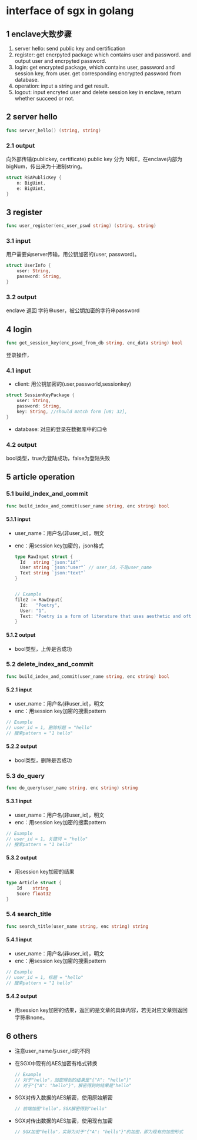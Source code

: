# interface of sgx in golang


## 1 enclave大致步骤

1. server hello: send public key and certification
2. register: get encrpyted package which contains user and password. and output user and encrpyted password.
3. login: get encrypted package, which contains user, password and session key, from user. get corresponding encrypted password from database.
4. operation: input a string and get result.
5. logout: input encryted user and delete session key in enclave, return whether succeed or not.



## 2 server hello

```go
func server_hello() (string, string)
```

### 2.1 output

向外部传输(publickey, certificate)
public key 分为 N和E，在enclave内部为bigNum，传出来为十进制string。

```rust
struct RSAPublicKey {
    n: BigUint,
    e: BigUint,
}
```

## 3 register

```go
func user_register(enc_user_pswd string) (string, string)
```

### 3.1 input

用户需要向server传输，用公钥加密的(user, password)。

```rust
struct UserInfo {
    user: String,
    password: String,
}
```

### 3.2 output

enclave 返回 字符串user，被公钥加密的字符串password

## 4 login

```go
func get_session_key(enc_pswd_from_db string, enc_data string) bool
```

登录操作，

### 4.1 input

- client: 用公钥加密的(user,passworld,sessionkey)

```rust
struct SessionKeyPackage {
    user: String,
    password: String,
    key: String, //should match form [u8; 32],
}
```

- database: 对应的登录在数据库中的口令

### 4.2 output

bool类型，true为登陆成功，false为登陆失败

## 5 article operation

### 5.1 build_index_and_commit

```go
func build_index_and_commit(user_name string, enc string) bool
```

#### 5.1.1 input

* user_name：用户名(非user_id)，明文

* enc：用session key加密的，json格式

  ```go
  type RawInput struct {
  	Id   string `json:"id"`
  	User string `json:"user"` // user_id，不是user_name
  	Text string `json:"text"`
  }
  
  
  // Example
  file2 := RawInput{
    Id:   "Poetry",
    User: "1",
    Text: "Poetry is a form of literature that uses aesthetic and often rhythmic qualities of language—such as phonaesthetics, sound symbolism, and metre—to evoke meanings in addition to, or in place of, the prosaic ostensible meaning.",
  }
  ```

#### 5.1.2 output

* bool类型，上传是否成功

### 5.2 delete_index_and_commit

```go
func build_index_and_commit(user_name string, enc string) bool
```

#### 5.2.1 input

* user_name：用户名(非user_id)，明文
* enc：用session key加密的搜索pattern

```go
// Example
// user_id = 1, 删除标题 = "hello"
// 搜索pattern = "1 hello"
```

#### 5.2.2 output

* bool类型，删除是否成功

### 5.3 do_query

```go
func do_query(user_name string, enc string) string
```

#### 5.3.1 input

* user_name：用户名(非user_id)，明文
* enc：用session key加密的搜索pattern

```go
// Example
// user_id = 1, 关键词 = "hello"
// 搜索pattern = "1 hello"
```

#### 5.3.2 output

* 用session key加密的结果

```go
type Article struct {
	Id    string
	Score float32
}
```

### 5.4 search_title

```go
func search_title(user_name string, enc string) string
```

#### 5.4.1 input

* user_name：用户名(非user_id)，明文
* enc：用session key加密的搜索pattern

```go
// Example
// user_id = 1, 标题 = "hello"
// 搜索pattern = "1 hello"
```

#### 5.4.2 output

* 用session key加密的结果，返回的是文章的具体内容，若无对应文章则返回字符串none。

## 6 others

* 注意user_name与user_id的不同

* 在SGX中现有的AES加密有格式转换

  ```rust
  // Example
  // 对于"hello"，加密得到的结果是"{"A": "hello"}"
  // 对于"{"A": "hello"}"，解密得到的结果是"hello"
  ```

* SGX对传入数据的AES解密，使用原始解密

  ```go
  // 前端加密"hello"，SGX解密得到"hello"
  ```

* SGX对传出数据的AES加密，使用现有加密

  ```go
  // SGX加密"hello"，实际为对于"{"A": "hello"}"的加密，即为现有的加密形式
  ```
